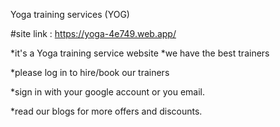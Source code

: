 

Yoga training services (YOG)

#site link : https://yoga-4e749.web.app/

*it's a Yoga training service website
*we have the best trainers

*please log in to hire/book our trainers

*sign in with your google account or you email.

*read our blogs for more offers and discounts.
